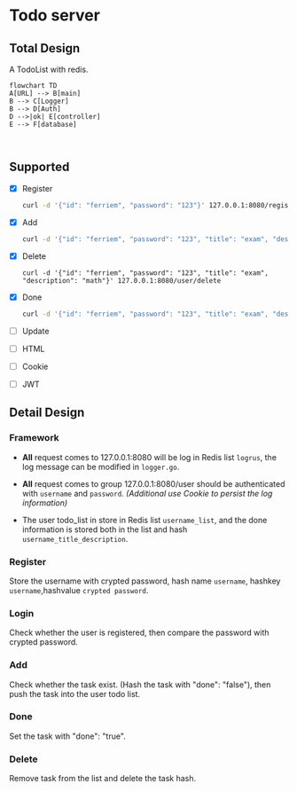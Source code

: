 

# Todo server

## Total Design

A TodoList with redis.

```mermaid
flowchart TD
A[URL] --> B[main]
B --> C[Logger]
B --> D[Auth]
D -->|ok| E[controller]
E --> F[database]



```



## Supported

- [x] Register

  ```sh
  curl -d '{"id": "ferriem", "password": "123"}' 127.0.0.1:8080/register
  ```

- [x] Add
  ```sh
  curl -d '{"id": "ferriem", "password": "123", "title": "exam", "description": "math"}' 127.0.0.1:8080/user/add
  ```

  

- [x] Delete
  ```
  curl -d '{"id": "ferriem", "password": "123", "title": "exam", "description": "math"}' 127.0.0.1:8080/user/delete
  ```

  

- [x] Done

  ```sh
  curl -d '{"id": "ferriem", "password": "123", "title": "exam", "description": "math"}' 127.0.0.1:8080/user/done
  ```

- [ ] Update

- [ ] HTML

- [ ] Cookie

- [ ] JWT

## Detail Design

### Framework

- **All** request comes to 127.0.0.1:8080 will be log in Redis list `logrus`, the log message can be modified in `logger.go`.

- **All** request comes to group 127.0.0.1:8080/user should be authenticated with `username` and `password`. *(Additional use Cookie to persist the log information)*

- The user todo_list in store in Redis list `username_list`, and the done information is stored both in the list and hash `username_title_description`.

### Register

Store the username with crypted password, hash name `username`, hashkey `username`,hashvalue `crypted password`.

### Login

Check whether the user is registered, then compare the password with crypted password.

### Add

Check whether the task exist. (Hash the task with "done": "false"), then push the task into the user todo list.

### Done

Set the task with "done": "true".

### Delete

Remove task from the list and delete the task hash.

